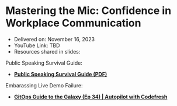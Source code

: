 # Mastering the Mic: Confidence in Workplace Communication

- Delivered on: November 16, 2023
- YouTube Link: TBD
- Resources shared in slides:

Public Speaking Survival Guide:
- **[Public Speaking Survival Guide (PDF)](https://www.canva.com/design/DAFKRCnD4No/g3khMTufogc0QFWCFxblEQ/view?utm_content=DAFKRCnD4No&utm_campaign=designshare&utm_medium=link&utm_source=publishsharelink)**

Embarassing Live Demo Failure:
- **[GitOps Guide to the Galaxy (Ep 34) | Autopilot with Codefresh](https://www.youtube.com/live/APWI1SolwXM?feature=shared)**
